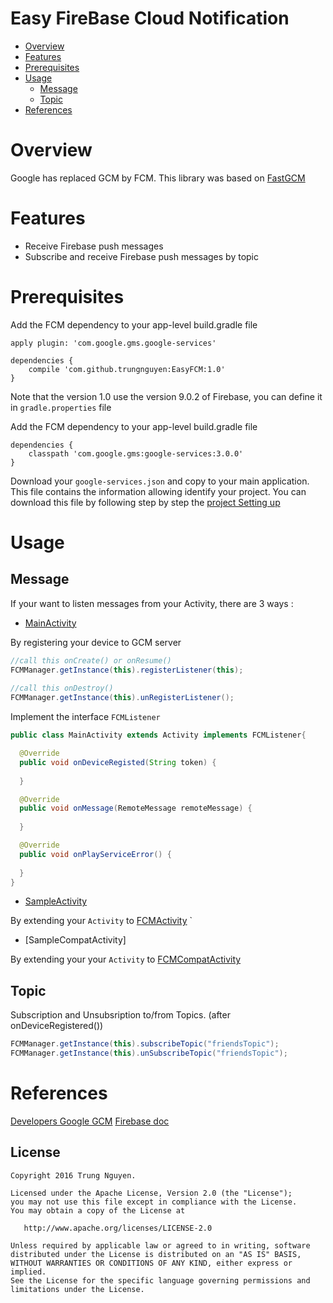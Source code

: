 Easy FireBase Cloud Notification
================================

* [Overview](#overview)
* [Features](#features)
* [Prerequisites](#prerequisites)
* [Usage](#usage)
    * [Message](#message)
    * [Topic](#topic)
* [References](#references)

# Overview
Google has replaced GCM by FCM.
This library was based on [FastGCM](https://github.com/iammert/FastGCM)
# Features
* Receive Firebase push messages
* Subscribe and receive Firebase push messages by topic

# Prerequisites
Add the FCM dependency to your app-level build.gradle file

```
apply plugin: 'com.google.gms.google-services'

dependencies {
    compile 'com.github.trungnguyen:EasyFCM:1.0'
}
```
Note that the version 1.0 use the version 9.0.2 of Firebase, you can define it in `gradle.properties` file


Add the FCM dependency to your app-level build.gradle file

```
dependencies {
    classpath 'com.google.gms:google-services:3.0.0'
}
```

Download your `google-services.json` and copy to your main application. This file contains the information allowing identify your project. You can download this file by following step by step the [project Setting up](https://console.firebase.google.com/) 

# Usage

## Message

If your want to listen messages from your Activity, there are 3 ways : 

* [MainActivity](https://github.com/trung-nguyen/EasyFCM/blob/master/app/src/main/java/com/trung/easyfcm/MainActivity.java)
 
By registering your device to GCM server
  
```java
//call this onCreate() or onResume()
FCMManager.getInstance(this).registerListener(this);
  
//call this onDestroy()
FCMManager.getInstance(this).unRegisterListener();
```


Implement the interface `FCMListener`
```java
public class MainActivity extends Activity implements FCMListener{

  @Override
  public void onDeviceRegisted(String token) {
  
  }

  @Override
  public void onMessage(RemoteMessage remoteMessage) {
  
  }

  @Override
  public void onPlayServiceError() {
  
  }
}
```

* [SampleActivity](https://github.com/trung-nguyen/EasyFCM/blob/master/app/src/main/java/com/trung/easyfcm/SampleActivity.java)

By extending your `Activity` to [FCMActivity](https://github.com/trung-nguyen/EasyFCM/blob/master/library/src/main/java/com/trung/fcm/library/FCMActivity.java)
`
* [SampleCompatActivity]

By extending your your `Activity` to [FCMCompatActivity](https://github.com/trung-nguyen/EasyFCM/blob/master/library/src/main/java/com/trung/fcm/library/FCMCompatActivity.java)

## Topic

Subscription and Unsubsription to/from Topics. (after onDeviceRegistered())
```java
FCMManager.getInstance(this).subscribeTopic("friendsTopic");
FCMManager.getInstance(this).unSubscribeTopic("friendsTopic");

```

# References

[Developers Google GCM](https://developers.google.com/cloud-messaging/)
[Firebase doc](http://firebase.google.com/docs/cloud-messaging/)

License
--------


    Copyright 2016 Trung Nguyen.

    Licensed under the Apache License, Version 2.0 (the "License");
    you may not use this file except in compliance with the License.
    You may obtain a copy of the License at

       http://www.apache.org/licenses/LICENSE-2.0

    Unless required by applicable law or agreed to in writing, software
    distributed under the License is distributed on an "AS IS" BASIS,
    WITHOUT WARRANTIES OR CONDITIONS OF ANY KIND, either express or implied.
    See the License for the specific language governing permissions and
    limitations under the License.